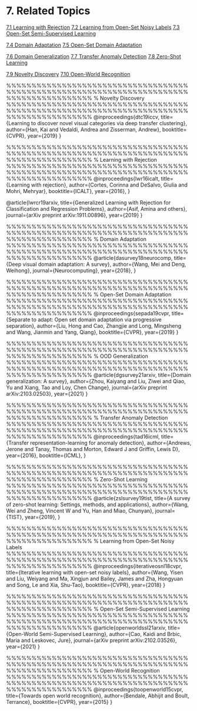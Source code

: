 <a name="top"></a>
# 7. Related Topics
[7.1 Learning with Rejection](#7.1)
[7.2 Learning from Open-Set Noisy Labels](#7.2)
[7.3 Open-Set Semi-Supervised Learning](#7.3)

[7.4 Domain Adaptation](#7.4)
[7.5 Open-Set Domain Adaptation](#7.5)

[7.6 Domain Generalization](#7.6)
[7.7 Transfer Anomaly Detection](#7.7)
[7.8 Zero-Shot Learning](#7.8)

[7.9 Novelty Discovery](#7.9)
[7.10 Open-World Recognition](#7.10)


%%%%%%%%%%%%%%%%%%%%%%%%%%%%%%%%%%%%%%%%%%%%%%%%%%%%%%%%%%%%%%%%%%%%%%%%%%%%%%%%%%%%%%%%%
% Novelty Discovery
%%%%%%%%%%%%%%%%%%%%%%%%%%%%%%%%%%%%%%%%%%%%%%%%%%%%%%%%%%%%%%%%%%%%%%%%%%%%%%%%%%%%%%%%%
@inproceedings{dtc19iccv,
  title={Learning to discover novel visual categories via deep transfer clustering},
  author={Han, Kai and Vedaldi, Andrea and Zisserman, Andrew},
  booktitle={CVPR},
  year={2019}
}




%%%%%%%%%%%%%%%%%%%%%%%%%%%%%%%%%%%%%%%%%%%%%%%%%%%%%%%%%%%%%%%%%%%%%%%%%%%%%%%%%%%%%%%%%
% Learning with Rejection 
%%%%%%%%%%%%%%%%%%%%%%%%%%%%%%%%%%%%%%%%%%%%%%%%%%%%%%%%%%%%%%%%%%%%%%%%%%%%%%%%%%%%%%%%%
@inproceedings{lwr16icalt,
  title={Learning with rejection},
  author={Cortes, Corinna and DeSalvo, Giulia and Mohri, Mehryar},
  booktitle={ICALT},
  year={2016},
}

@article{lwrcr19arxiv,
  title={Generalized Learning with Rejection for Classification and Regression Problems},
  author={Asif, Amina and others},
  journal={arXiv preprint arXiv:1911.00896},
  year={2019}
}

%%%%%%%%%%%%%%%%%%%%%%%%%%%%%%%%%%%%%%%%%%%%%%%%%%%%%%%%%%%%%%%%%%%%%%%%%%%%%%%%%%%%%%%%%
% Domain Adaptation
%%%%%%%%%%%%%%%%%%%%%%%%%%%%%%%%%%%%%%%%%%%%%%%%%%%%%%%%%%%%%%%%%%%%%%%%%%%%%%%%%%%%%%%%%
@article{dasurvey18neurocomp,
  title={Deep visual domain adaptation: A survey},
  author={Wang, Mei and Deng, Weihong},
  journal={Neurocomputing},
  year={2018},
}


%%%%%%%%%%%%%%%%%%%%%%%%%%%%%%%%%%%%%%%%%%%%%%%%%%%%%%%%%%%%%%%%%%%%%%%%%%%%%%%%%%%%%%%%%
% Open-Set Domain Adaptation
%%%%%%%%%%%%%%%%%%%%%%%%%%%%%%%%%%%%%%%%%%%%%%%%%%%%%%%%%%%%%%%%%%%%%%%%%%%%%%%%%%%%%%%%%
@inproceedings{sepada19cvpr,
  title={Separate to adapt: Open set domain adaptation via progressive separation},
  author={Liu, Hong and Cao, Zhangjie and Long, Mingsheng and Wang, Jianmin and Yang, Qiang},
  booktitle={CVPR},
  year={2019}
}


%%%%%%%%%%%%%%%%%%%%%%%%%%%%%%%%%%%%%%%%%%%%%%%%%%%%%%%%%%%%%%%%%%%%%%%%%%%%%%%%%%%%%%%%%
% OOD Generalization
%%%%%%%%%%%%%%%%%%%%%%%%%%%%%%%%%%%%%%%%%%%%%%%%%%%%%%%%%%%%%%%%%%%%%%%%%%%%%%%%%%%%%%%%%
@article{dgsurvey21arxiv,
  title={Domain generalization: A survey},
  author={Zhou, Kaiyang and Liu, Ziwei and Qiao, Yu and Xiang, Tao and Loy, Chen Change},
  journal={arXiv preprint arXiv:2103.02503},
  year={2021}
}



%%%%%%%%%%%%%%%%%%%%%%%%%%%%%%%%%%%%%%%%%%%%%%%%%%%%%%%%%%%%%%%%%%%%%%%%%%%%%%%%%%%%%%%%%
% Transfer Anomaly Detection
%%%%%%%%%%%%%%%%%%%%%%%%%%%%%%%%%%%%%%%%%%%%%%%%%%%%%%%%%%%%%%%%%%%%%%%%%%%%%%%%%%%%%%%%%
@inproceedings{tad16icml,
  title={Transfer representation-learning for anomaly detection},
  author={Andrews, Jerone and Tanay, Thomas and Morton, Edward J and Griffin, Lewis D},
  year={2016},
  booktitle={ICML},
}

%%%%%%%%%%%%%%%%%%%%%%%%%%%%%%%%%%%%%%%%%%%%%%%%%%%%%%%%%%%%%%%%%%%%%%%%%%%%%%%%%%%%%%%%%
% Zero-Shot Learning
%%%%%%%%%%%%%%%%%%%%%%%%%%%%%%%%%%%%%%%%%%%%%%%%%%%%%%%%%%%%%%%%%%%%%%%%%%%%%%%%%%%%%%%%%
@article{zslsurvey19tist,
  title={A survey of zero-shot learning: Settings, methods, and applications},
  author={Wang, Wei and Zheng, Vincent W and Yu, Han and Miao, Chunyan},
  journal={TIST},
  year={2019},
}

%%%%%%%%%%%%%%%%%%%%%%%%%%%%%%%%%%%%%%%%%%%%%%%%%%%%%%%%%%%%%%%%%%%%%%%%%%%%%%%%%%%%%%%%%
% Learning from Open-Set Noisy Labels
%%%%%%%%%%%%%%%%%%%%%%%%%%%%%%%%%%%%%%%%%%%%%%%%%%%%%%%%%%%%%%%%%%%%%%%%%%%%%%%%%%%%%%%%%
@inproceedings{iterativeosnl18cvpr,
  title={Iterative learning with open-set noisy labels},
  author={Wang, Yisen and Liu, Weiyang and Ma, Xingjun and Bailey, James and Zha, Hongyuan and Song, Le and Xia, Shu-Tao},
  booktitle={CVPR},
  year={2018}
}


%%%%%%%%%%%%%%%%%%%%%%%%%%%%%%%%%%%%%%%%%%%%%%%%%%%%%%%%%%%%%%%%%%%%%%%%%%%%%%%%%%%%%%%%%
% Open-Set Semi-Supervised Learning
%%%%%%%%%%%%%%%%%%%%%%%%%%%%%%%%%%%%%%%%%%%%%%%%%%%%%%%%%%%%%%%%%%%%%%%%%%%%%%%%%%%%%%%%%
@article{openworldssl21arxiv,
  title={Open-World Semi-Supervised Learning},
  author={Cao, Kaidi and Brbic, Maria and Leskovec, Jure},
  journal={arXiv preprint arXiv:2102.03526},
  year={2021}
}

%%%%%%%%%%%%%%%%%%%%%%%%%%%%%%%%%%%%%%%%%%%%%%%%%%%%%%%%%%%%%%%%%%%%%%%%%%%%%%%%%%%%%%%%%
% Open-World Recognition
%%%%%%%%%%%%%%%%%%%%%%%%%%%%%%%%%%%%%%%%%%%%%%%%%%%%%%%%%%%%%%%%%%%%%%%%%%%%%%%%%%%%%%%%%
@inproceedings{toopenworld15cvpr,
  title={Towards open world recognition},
  author={Bendale, Abhijit and Boult, Terrance},
  booktitle={CVPR},
  year={2015}
}
